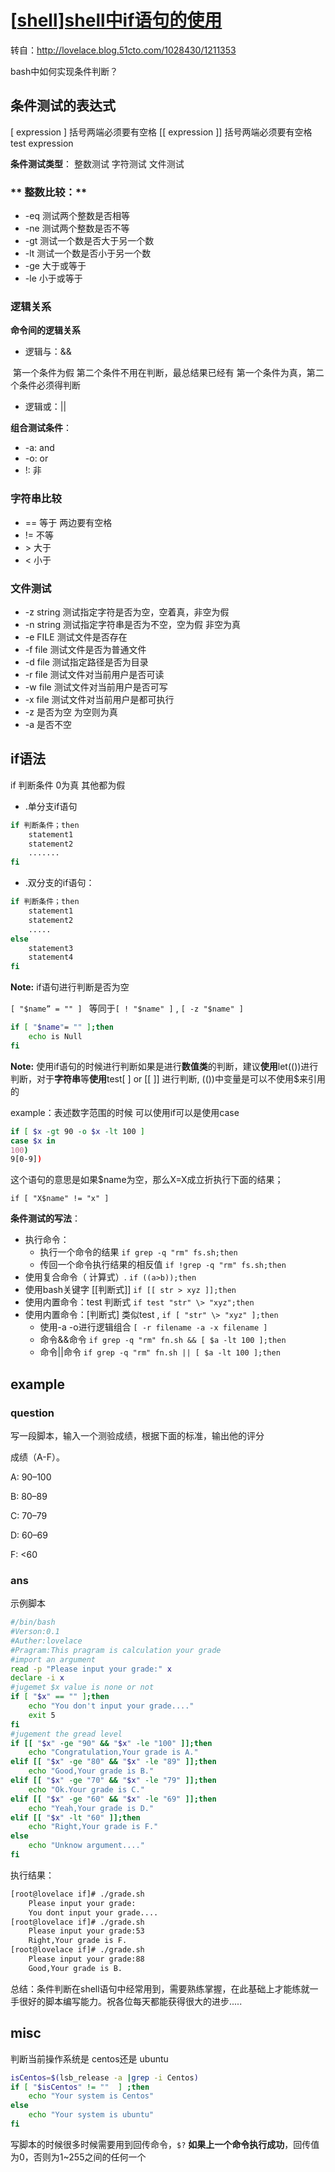 # [[shell\]shell中if语句的使用](https://www.cnblogs.com/aaronLinux/p/7074725.html)



转自：http://lovelace.blog.51cto.com/1028430/1211353

 

bash中如何实现条件判断？


## **条件测试的表达式**

[ expression ]  括号两端必须要有空格
[[ expression ]] 括号两端必须要有空格
test expression

**条件测试类型**：
整数测试
字符测试
文件测试

### ** 整数比较：**

- -eq 测试两个整数是否相等
- -ne 测试两个整数是否不等
- -gt 测试一个数是否大于另一个数
- -lt 测试一个数是否小于另一个数
- -ge 大于或等于
- -le 小于或等于

### **逻辑关系**
**命令间的逻辑关系**

- 逻辑与：&&

​        第一个条件为假 第二个条件不用在判断，最总结果已经有
​        第一个条件为真，第二个条件必须得判断

- 逻辑或：||

**组合测试条件**：

- -a: and
- -o: or
- !:  非


### **字符串比较**

* == 等于  两边要有空格
* != 不等
* \>  大于
* <  小于

### **文件测试**

* -z string 测试指定字符是否为空，空着真，非空为假
* -n string 测试指定字符串是否为不空，空为假 非空为真
* -e FILE 测试文件是否存在
* -f file 测试文件是否为普通文件
* -d file 测试指定路径是否为目录
* -r file 测试文件对当前用户是否可读
* -w file 测试文件对当前用户是否可写
* -x file 测试文件对当前用户是都可执行
* -z  是否为空  为空则为真
* -a  是否不空

## **if语法**

if 判断条件 0为真 其他都为假

- .单分支if语句

``` bash
if 判断条件；then
    statement1
    statement2
    .......
fi
``` 

- .双分支的if语句：

``` bash
if 判断条件；then
    statement1
    statement2
    .....
else
    statement3
    statement4
fi
```


**Note:** if语句进行判断是否为空

 `[ "$name” = "" ] ` 等同于`[ ! "$name" ]` , `[ -z "$name" ] ` 

``` bash
if [ "$name"= "" ];then 
    echo is Null
fi
```

**Note:**
使用if语句的时候进行判断如果是进行**数值类**的判断，建议**使用**let(())进行判断，对于**字符串**等**使用**test[ ] or [[ ]] 进行判断, (())中变量是可以不使用$来引用的

example：表述数字范围的时候 可以使用if可以是使用case

``` bash
if [ $x -gt 90 -o $x -lt 100 ]
case $x in
100)
9[0-9]) 
```

这个语句的意思是如果$name为空，那么X=X成立折执行下面的结果；

```
if [ "X$name" != "x" ]
```


**条件测试的写法**：

* 执行命令： 
    * 执行一个命令的结果  `if grep -q "rm" fs.sh;then `
    * 传回一个命令执行结果的相反值  `if !grep -q "rm" fs.sh;then `
* 使用复合命令（ 计算式）.  `if ((a>b));then `
* 使用bash关键字 [[判断式]]  `if [[ str > xyz ]];then `
* 使用内置命令：test 判断式  `if test "str" \> "xyz";then `
* 使用内置命令：[判断式]  类似test ,  `if [ "str" \> "xyz" ];then `
    * 使用-a -o进行逻辑组合     `[ -r filename -a -x filename ] `
    * 命令&&命令  `if grep -q "rm" fn.sh && [ $a -lt 100 ];then `
    * 命令||命令 `if grep -q "rm" fn.sh || [ $a -lt 100 ];then `

## example

### question
写一段脚本，输入一个测验成绩，根据下面的标准，输出他的评分

成绩（A-F）。

A: 90–100

B: 80–89

C: 70–79

D: 60–69

F: <60

 
### ans
示例脚本
``` bash
#/bin/bash
#Verson:0.1
#Auther:lovelace
#Pragram:This pragram is calculation your grade
#import an argument
read -p "Please input your grade:" x
declare -i x
#jugemet $x value is none or not
if [ "$x" == "" ];then
    echo "You don't input your grade...."
    exit 5
fi
#jugement the gread level
if [[ "$x" -ge "90" && "$x" -le "100" ]];then
    echo "Congratulation,Your grade is A."
elif [[ "$x" -ge "80" && "$x" -le "89" ]];then
    echo "Good,Your grade is B."
elif [[ "$x" -ge "70" && "$x" -le "79" ]];then
    echo "Ok.Your grade is C."
elif [[ "$x" -ge "60" && "$x" -le "69" ]];then
    echo "Yeah,Your grade is D."
elif [[ "$x" -lt "60" ]];then
    echo "Right,Your grade is F."
else
    echo "Unknow argument...."
fi
```


执行结果：

``` bash
[root@lovelace if]# ./grade.sh
    Please input your grade:
    You dont input your grade....
[root@lovelace if]# ./grade.sh
    Please input your grade:53
    Right,Your grade is F.
[root@lovelace if]# ./grade.sh
    Please input your grade:88
    Good,Your grade is B.
```

总结：条件判断在shell语句中经常用到，需要熟练掌握，在此基础上才能练就一手很好的脚本编写能力。祝各位每天都能获得很大的进步.....

## misc

判断当前操作系统是 centos还是 ubuntu
``` bash
isCentos=$(lsb_release -a |grep -i Centos)
if [ "$isCentos" != ""  ] ;then
    echo "Your system is Centos"
else
    echo "Your system is ubuntu"
fi
```

写脚本的时候很多时候需要用到回传命令，`$?` **如果上一个命令执行成功**，回传值为0，否则为1~255之间的任何一个

